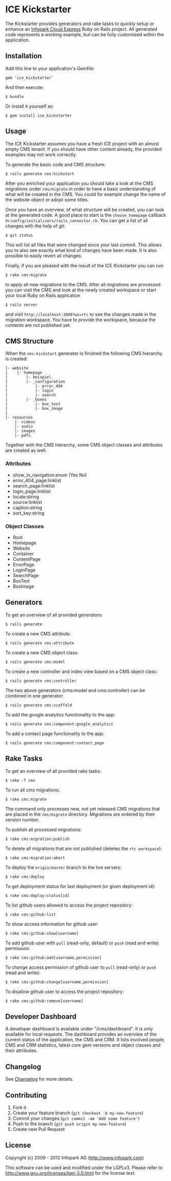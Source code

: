 # ICE Kickstarter

The Kickstarter provides generators and rake tasks to quickly setup or enhance an [Infopark
Cloud Express](http://infopark.de/infopark-cloud-express) Ruby on Rails project. All generated code
represents a working example, but can be fully customized within the application.

## Installation

Add this line to your application's Gemfile:

    gem 'ice_kickstarter'

And then execute:

    $ bundle

Or install it yourself as:

    $ gem install ice_kickstarter

## Usage

The ICE Kickstarter assumes you have a fresh ICE project with an almost empty CMS tenant. If you
should have other content already, the provided examples may not work correctly.

To generate the basic code and CMS structure:

    $ rails generate cms:kickstart

After you enriched your application you should take a look at the CMS migrations under
```cms/migrate``` in order to have a basic understanding of what will be created in the CMS. You
could for example change the name of the website object or adopt some titles.

Once you have an overview, of what structure will be created, you can look at the generated code. A
good place to start is the ```choose_homepage``` callback in
```config/initializers/rails_connector.rb```. You can get a list of all changes with the help of
git:

    $ git status

This will list all files that were changed since your last commit. This allows you to also see
exactly what kind of changes have been made. It is also possible to easily revert all changes.

Finally, if you are pleased with the result of the ICE Kickstarter you can run:

    $ rake cms:migrate

to apply all new migrations to the CMS. After all migrations are processed you can visit the CMS and
look at the newly created workspace or start your local Ruby on Rails application

    $ rails server

and visit ```http://localhost:3000?ws=rtc``` to see the changes made in the migration workspace. You
have to provide the workspace, because the contents are not published yet.

## CMS Structure

When the ```cms:kickstart``` generator is finished the following CMS hierarchy is created:

    |- website
    |    |- homepage
    |        |- beispiel
    |        |- _configuration
    |            |- error_404
    |            |- login
    |            |- search
    |        |- _boxes
    |            |- box_text
    |            |- box_image
    |
    |- resources
        |- videos
        |- audio
        |- images
        |- pdfs

Together with the CMS hierarchy, some CMS object classes and attributes are created as well:

### Attributes ###

* show_in_navigation:enum (Yes No)
* error_404_page:linklist
* search_page:linklist
* login_page:linklist
* locale:string
* source:linklist
* caption:string
* sort_key:string

### Object Classes ###

* Root
* Homepage
* Website
* Container
* ContentPage
* ErrorPage
* LoginPage
* SearchPage
* BoxText
* BoxImage

## Generators

To get an overview of all provided generators:

    $ rails generate

To create a new CMS attribute:

    $ rails generate cms:attribute

To create a new CMS object class:

    $ rails generate cms:model

To create a new controller and index view based on a CMS object class:

    $ rails generate cms:controller

The two above generators (cms:model and cms:controller) can be combined in one generator:

    $ rails generate cms:scaffold

To add the google analytics functionality to the app:

    $ rails generate cms:component:google_analytics

To add a contact page functionality to the app:

    $ rails generate cms:component:contact_page

## Rake Tasks

To get an overview of all provided rake tasks:

    $ rake -T cms

To run all cms migrations:

    $ rake cms:migrate

The command only processes new, not yet released CMS migrations that are placed in the
```cms/migrate``` directory. Migrations are ordered by their version number.

To publish all processed migrations:

    $ rake cms:migration:publish

To delete all migrations that are not published (deletes the ```rtc workspace```):

    $ rake cms:migration:abort

To deploy the ```origin/master``` branch to the live servers:

    $ rake cms:deploy

To get deployment status for last deployment (or given deployment id):

    $ rake cms:deploy:status[id]

To list github users allowed to access the project repository:

    $ rake cms:github:list

To show access information for github user:

    $ rake cms:github:show[username]

To add github user with ```pull``` (read-only, default) or ```push``` (read and write) permission:

    $ rake cms:github:add[username,permission]

To change access permission of github user to ```pull``` (read-only) or ```push``` (read and write):

    $ rake cms:github:change[username,permission]

To disallow github user to access the project repository:

    $ rake cms:github:remove[username]

## Developer Dashboard

A developer dashboard is available under "/cms/dashboard". It is only available for local requests.
The dashboard provides an overview of the current status of the application, the CMS and CRM. It
lists involved people, CMS and CRM statistics, latest core gem versions and object classes and their
attributes.

## Changelog

See [Changelog](https://github.com/infopark/ice_kickstarter/blob/master/CHANGELOG.md) for more
details.

## Contributing

1. Fork it
2. Create your feature branch (`git checkout -b my-new-feature`)
3. Commit your changes (`git commit -am 'Add some feature'`)
4. Push to the branch (`git push origin my-new-feature`)
5. Create new Pull Request

## License
Copyright (c) 2009 - 2012 Infopark AG (http://www.infopark.com)

This software can be used and modified under the LGPLv3. Please refer to http://www.gnu.org/licenses/lgpl-3.0.html for the license text.
